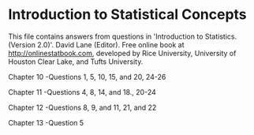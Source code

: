# Introduction to Statistical Concepts
This file contains answers from questions in 'Introduction to Statistics.(Version 2.0)'. David Lane (Editor). Free online book at
http://onlinestatbook.com, developed by Rice University, University of Houston Clear Lake, and Tufts University.

Chapter 10 -Questions 1, 5, 10, 15, and 20, 24-26

Chapter 11 -Questions 4, 8, 14, and 18., 20-24

Chapter 12 -Questions 8, 9, and 11, 21, and 22

Chapter 13 -Question  5
